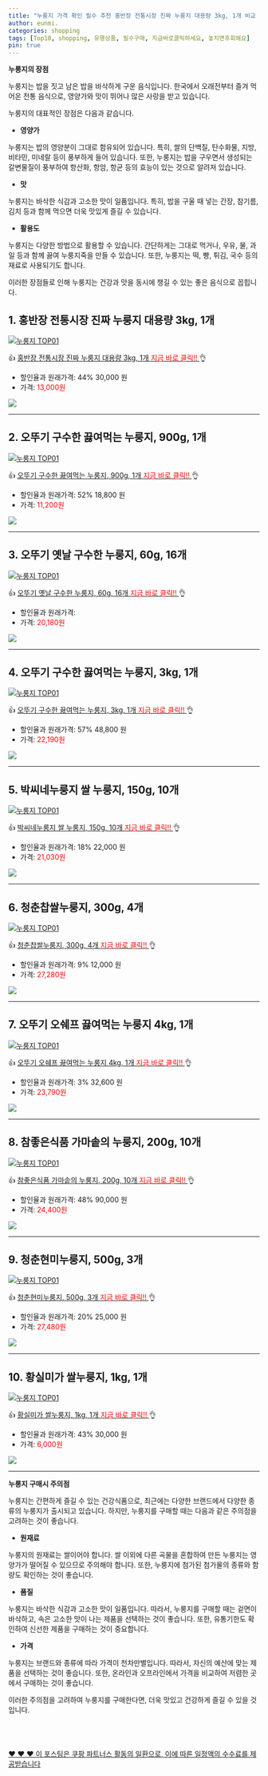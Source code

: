 ```yaml
---
title: "누룽지 가격 확인 필수 추천 홍반장 전통시장 진짜 누룽지 대용량 3kg, 1개 비교 장점 구매가이드"
author: eunmi.
categories: shopping
tags: [Top10, shopping, 유행상품, 필수구매, 지금바로클릭하세요, 놓치면후회해요]
pin: true
---
```

**누룽지의 장점**

누룽지는 밥을 짓고 남은 밥을 바삭하게 구운 음식입니다. 한국에서 오래전부터 즐겨 먹어온 전통 음식으로, 영양가와 맛이 뛰어나 많은 사랑을 받고 있습니다.

누룽지의 대표적인 장점은 다음과 같습니다.

* **영양가**

누룽지는 밥의 영양분이 그대로 함유되어 있습니다. 특히, 쌀의 단백질, 탄수화물, 지방, 비타민, 미네랄 등이 풍부하게 들어 있습니다. 또한, 누룽지는 밥을 구우면서 생성되는 갈변물질이 풍부하여 항산화, 항암, 항균 등의 효능이 있는 것으로 알려져 있습니다.

* **맛**

누룽지는 바삭한 식감과 고소한 맛이 일품입니다. 특히, 밥을 구울 때 넣는 간장, 참기름, 김치 등과 함께 먹으면 더욱 맛있게 즐길 수 있습니다.

* **활용도**

누룽지는 다양한 방법으로 활용할 수 있습니다. 간단하게는 그대로 먹거나, 우유, 물, 과일 등과 함께 끓여 누룽지죽을 만들 수 있습니다. 또한, 누룽지는 떡, 빵, 튀김, 국수 등의 재료로 사용되기도 합니다.

이러한 장점들로 인해 누룽지는 건강과 맛을 동시에 챙길 수 있는 좋은 음식으로 꼽힙니다.

   

## 1. 홍반장 전통시장 진짜 누룽지 대용량 3kg, 1개

[![누룽지 TOP01](https://thumbnail7.coupangcdn.com/thumbnails/remote/230x230ex/image/vendor_inventory/5f7f/5e99aeb4c6cc65235bf7e4d77e1cc169b5f51baa66efbbc8966b146843b1.jpg)](https://link.coupang.com/re/AFFSDP?lptag=AF3617701&subid=GithubCoopas&pageKey=7047447933&traceid=V0-153&itemId=17443837158&vendorItemId=84612459568)


👍 [홍반장 전통시장 진짜 누룽지 대용량 3kg, 1개 <font color=red> 지금 바로 클릭!! </font> ](https://link.coupang.com/re/AFFSDP?lptag=AF3617701&subid=GithubCoopas&pageKey=7047447933&traceid=V0-153&itemId=17443837158&vendorItemId=84612459568) 👌 


- 할인율과 원래가격: 44%  30,000   원
- 가격: <span style='color:red'>13,000원</span>

[![](/discount_price.png)](https://link.coupang.com/re/AFFSDP?lptag=AF3617701&subid=GithubCoopas&pageKey=7047447933&traceid=V0-153&itemId=17443837158&vendorItemId=84612459568)

---


   

## 2. 오뚜기 구수한 끓여먹는 누룽지, 900g, 1개

[![누룽지 TOP01](https://thumbnail6.coupangcdn.com/thumbnails/remote/230x230ex/image/vendor_inventory/136e/ec9398f7901178b78a86a5865714264ec3cccdcf4d6d3c7a3b34991521ff.jpg)](https://link.coupang.com/re/AFFSDP?lptag=AF3617701&subid=GithubCoopas&pageKey=7235552471&traceid=V0-153&itemId=12862045273&vendorItemId=77180046416)


👍 [오뚜기 구수한 끓여먹는 누룽지, 900g, 1개 <font color=red> 지금 바로 클릭!! </font> ](https://link.coupang.com/re/AFFSDP?lptag=AF3617701&subid=GithubCoopas&pageKey=7235552471&traceid=V0-153&itemId=12862045273&vendorItemId=77180046416) 👌 


- 할인율과 원래가격: 52%  18,800   원
- 가격: <span style='color:red'>11,200원</span>

[![](/discount_price.png)](https://link.coupang.com/re/AFFSDP?lptag=AF3617701&subid=GithubCoopas&pageKey=7235552471&traceid=V0-153&itemId=12862045273&vendorItemId=77180046416)

---


   

## 3. 오뚜기 옛날 구수한 누룽지, 60g, 16개

[![누룽지 TOP01](https://thumbnail7.coupangcdn.com/thumbnails/remote/230x230ex/image/retail/images/9328166299132949-3d8c5de3-4804-4374-ada0-0c3ec4509bb8.png)](https://link.coupang.com/re/AFFSDP?lptag=AF3617701&subid=GithubCoopas&pageKey=6216708626&traceid=V0-153&itemId=18655765528&vendorItemId=3093531476)


👍 [오뚜기 옛날 구수한 누룽지, 60g, 16개 <font color=red> 지금 바로 클릭!! </font> ](https://link.coupang.com/re/AFFSDP?lptag=AF3617701&subid=GithubCoopas&pageKey=6216708626&traceid=V0-153&itemId=18655765528&vendorItemId=3093531476) 👌 


- 할인율과 원래가격: 
- 가격: <span style='color:red'>20,180원</span>

[![](/discount_price.png)](https://link.coupang.com/re/AFFSDP?lptag=AF3617701&subid=GithubCoopas&pageKey=6216708626&traceid=V0-153&itemId=18655765528&vendorItemId=3093531476)

---


   

## 4. 오뚜기 구수한 끓여먹는 누룽지, 3kg, 1개

[![누룽지 TOP01](https://thumbnail7.coupangcdn.com/thumbnails/remote/230x230ex/image/vendor_inventory/c3ec/fda9acfa3781c00d717e0d4ce2ed9b38f8dbccd5d4ba2d23ddbb4f7c8318.png)](https://link.coupang.com/re/AFFSDP?lptag=AF3617701&subid=GithubCoopas&pageKey=7235552471&traceid=V0-153&itemId=3961654615&vendorItemId=87732356520)


👍 [오뚜기 구수한 끓여먹는 누룽지, 3kg, 1개 <font color=red> 지금 바로 클릭!! </font> ](https://link.coupang.com/re/AFFSDP?lptag=AF3617701&subid=GithubCoopas&pageKey=7235552471&traceid=V0-153&itemId=3961654615&vendorItemId=87732356520) 👌 


- 할인율과 원래가격: 57%  48,800   원
- 가격: <span style='color:red'>22,190원</span>

[![](/discount_price.png)](https://link.coupang.com/re/AFFSDP?lptag=AF3617701&subid=GithubCoopas&pageKey=7235552471&traceid=V0-153&itemId=3961654615&vendorItemId=87732356520)

---


   

## 5. 박씨네누룽지 쌀 누룽지, 150g, 10개

[![누룽지 TOP01](https://thumbnail10.coupangcdn.com/thumbnails/remote/230x230ex/image/retail/images/2601004204491220-af67f1df-78df-476d-860a-2e8d79400d0d.jpg)](https://link.coupang.com/re/AFFSDP?lptag=AF3617701&subid=GithubCoopas&pageKey=6816811048&traceid=V0-153&itemId=12214850846&vendorItemId=70960649153)


👍 [박씨네누룽지 쌀 누룽지, 150g, 10개 <font color=red> 지금 바로 클릭!! </font> ](https://link.coupang.com/re/AFFSDP?lptag=AF3617701&subid=GithubCoopas&pageKey=6816811048&traceid=V0-153&itemId=12214850846&vendorItemId=70960649153) 👌 


- 할인율과 원래가격: 18%  22,000   원
- 가격: <span style='color:red'>21,030원</span>

[![](/discount_price.png)](https://link.coupang.com/re/AFFSDP?lptag=AF3617701&subid=GithubCoopas&pageKey=6816811048&traceid=V0-153&itemId=12214850846&vendorItemId=70960649153)

---


   

## 6. 청춘찹쌀누룽지, 300g, 4개

[![누룽지 TOP01](https://thumbnail9.coupangcdn.com/thumbnails/remote/230x230ex/image/vendor_inventory/ec7e/50d0612faac9b44c439db813a56662d9a70428825bad3ac0749e19c411b5.jpg)](https://link.coupang.com/re/AFFSDP?lptag=AF3617701&subid=GithubCoopas&pageKey=6172628119&traceid=V0-153&itemId=12059723176&vendorItemId=78415641097)


👍 [청춘찹쌀누룽지, 300g, 4개 <font color=red> 지금 바로 클릭!! </font> ](https://link.coupang.com/re/AFFSDP?lptag=AF3617701&subid=GithubCoopas&pageKey=6172628119&traceid=V0-153&itemId=12059723176&vendorItemId=78415641097) 👌 


- 할인율과 원래가격: 9%  12,000   원
- 가격: <span style='color:red'>27,280원</span>

[![](/discount_price.png)](https://link.coupang.com/re/AFFSDP?lptag=AF3617701&subid=GithubCoopas&pageKey=6172628119&traceid=V0-153&itemId=12059723176&vendorItemId=78415641097)

---


   

## 7. 오뚜기 오쉐프 끓여먹는 누룽지 4kg, 1개

[![누룽지 TOP01](https://thumbnail9.coupangcdn.com/thumbnails/remote/230x230ex/image/vendor_inventory/45b1/eda53fa91f532976e78ec39b3fec5485c8bb074fa1b11244b1ab5d2303ae.jpg)](https://link.coupang.com/re/AFFSDP?lptag=AF3617701&subid=GithubCoopas&pageKey=5211715413&traceid=V0-153&itemId=7292319398&vendorItemId=74583625786)


👍 [오뚜기 오쉐프 끓여먹는 누룽지 4kg, 1개 <font color=red> 지금 바로 클릭!! </font> ](https://link.coupang.com/re/AFFSDP?lptag=AF3617701&subid=GithubCoopas&pageKey=5211715413&traceid=V0-153&itemId=7292319398&vendorItemId=74583625786) 👌 


- 할인율과 원래가격: 3%  32,600   원
- 가격: <span style='color:red'>23,790원</span>

[![](/discount_price.png)](https://link.coupang.com/re/AFFSDP?lptag=AF3617701&subid=GithubCoopas&pageKey=5211715413&traceid=V0-153&itemId=7292319398&vendorItemId=74583625786)

---


   

## 8. 참좋은식품 가마솥의 누룽지, 200g, 10개

[![누룽지 TOP01](https://thumbnail6.coupangcdn.com/thumbnails/remote/230x230ex/image/retail/images/2615033879915282-abc0b36c-dc0e-47bb-bea4-b0d422b0a753.jpg)](https://link.coupang.com/re/AFFSDP?lptag=AF3617701&subid=GithubCoopas&pageKey=6269635851&traceid=V0-153&itemId=12814302008&vendorItemId=3063175875)


👍 [참좋은식품 가마솥의 누룽지, 200g, 10개 <font color=red> 지금 바로 클릭!! </font> ](https://link.coupang.com/re/AFFSDP?lptag=AF3617701&subid=GithubCoopas&pageKey=6269635851&traceid=V0-153&itemId=12814302008&vendorItemId=3063175875) 👌 


- 할인율과 원래가격: 48%  90,000   원
- 가격: <span style='color:red'>24,400원</span>

[![](/discount_price.png)](https://link.coupang.com/re/AFFSDP?lptag=AF3617701&subid=GithubCoopas&pageKey=6269635851&traceid=V0-153&itemId=12814302008&vendorItemId=3063175875)

---


   

## 9. 청춘현미누룽지, 500g, 3개

[![누룽지 TOP01](https://thumbnail10.coupangcdn.com/thumbnails/remote/230x230ex/image/vendor_inventory/b51c/c962c208310ef11b0090656548b63349e6fddb2938ab04609bc7b4d2bcbb.jpg)](https://link.coupang.com/re/AFFSDP?lptag=AF3617701&subid=GithubCoopas&pageKey=5587707690&traceid=V0-153&itemId=8950866915&vendorItemId=78664166658)


👍 [청춘현미누룽지, 500g, 3개 <font color=red> 지금 바로 클릭!! </font> ](https://link.coupang.com/re/AFFSDP?lptag=AF3617701&subid=GithubCoopas&pageKey=5587707690&traceid=V0-153&itemId=8950866915&vendorItemId=78664166658) 👌 


- 할인율과 원래가격: 20%  25,000   원
- 가격: <span style='color:red'>27,480원</span>

[![](/discount_price.png)](https://link.coupang.com/re/AFFSDP?lptag=AF3617701&subid=GithubCoopas&pageKey=5587707690&traceid=V0-153&itemId=8950866915&vendorItemId=78664166658)

---


   

## 10. 황실미가 쌀누룽지, 1kg, 1개

[![누룽지 TOP01](https://thumbnail9.coupangcdn.com/thumbnails/remote/230x230ex/image/retail/images/3730699350599809-bc166c6a-6fda-4422-89d4-b1aae931cb58.jpg)](https://link.coupang.com/re/AFFSDP?lptag=AF3617701&subid=GithubCoopas&pageKey=2144241642&traceid=V0-153&itemId=3640967740&vendorItemId=71626493775)


👍 [황실미가 쌀누룽지, 1kg, 1개 <font color=red> 지금 바로 클릭!! </font> ](https://link.coupang.com/re/AFFSDP?lptag=AF3617701&subid=GithubCoopas&pageKey=2144241642&traceid=V0-153&itemId=3640967740&vendorItemId=71626493775) 👌 


- 할인율과 원래가격: 43%  30,000   원
- 가격: <span style='color:red'>6,000원</span>

[![](/discount_price.png)](https://link.coupang.com/re/AFFSDP?lptag=AF3617701&subid=GithubCoopas&pageKey=2144241642&traceid=V0-153&itemId=3640967740&vendorItemId=71626493775)

---
**누룽지 구매시 주의점**

누룽지는 간편하게 즐길 수 있는 건강식품으로, 최근에는 다양한 브랜드에서 다양한 종류의 누룽지가 출시되고 있습니다. 하지만, 누룽지를 구매할 때는 다음과 같은 주의점을 고려하는 것이 좋습니다.

* **원재료**

누룽지의 원재료는 쌀이어야 합니다. 쌀 이외에 다른 곡물을 혼합하여 만든 누룽지는 영양가가 떨어질 수 있으므로 주의해야 합니다. 또한, 누룽지에 첨가된 첨가물의 종류와 함량도 확인하는 것이 좋습니다.

* **품질**

누룽지는 바삭한 식감과 고소한 맛이 일품입니다. 따라서, 누룽지를 구매할 때는 겉면이 바삭하고, 속은 고소한 맛이 나는 제품을 선택하는 것이 좋습니다. 또한, 유통기한도 확인하여 신선한 제품을 구매하는 것이 중요합니다.

* **가격**

누룽지는 브랜드와 종류에 따라 가격이 천차만별입니다. 따라서, 자신의 예산에 맞는 제품을 선택하는 것이 좋습니다. 또한, 온라인과 오프라인에서 가격을 비교하여 저렴한 곳에서 구매하는 것이 좋습니다.

이러한 주의점을 고려하여 누룽지를 구매한다면, 더욱 맛있고 건강하게 즐길 수 있을 것입니다.<br><br><br><br><br> [ ❤ ❤ ❤ 이 포스팅은 쿠팡 파트너스 활동의 일환으로, 이에 따른 일정액의 수수료를 제공받습니다](https://link.coupang.com/a/bcEFyh)